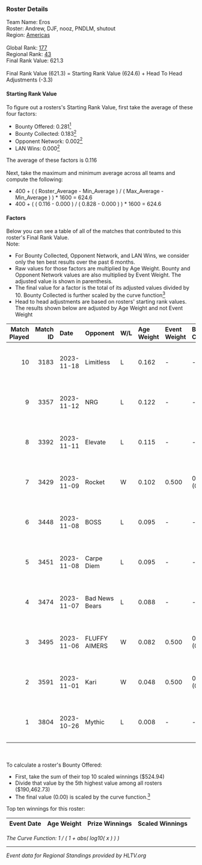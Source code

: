 ### Roster Details<br />
Team Name: Eros<br />
Roster: Andrew, DJF, nooz, PNDLM, shutout<br />
Region: [Americas]( ../standings_americas.md)<br />
<br />
Global Rank: [177](../standings_global.md)<br />
Regional Rank: [43]( ../standings_americas.md)<br />
Final Rank Value:  621.3<br />
<br />
Final Rank Value (621.3) = Starting Rank Value (624.6) + Head To Head Adjustments (-3.3)<br />

#### Starting Rank Value<br />
To figure out a rosters's Starting Rank Value, first take the average of these four factors:<br />
- Bounty Offered: 0.281[<sup>1</sup>](#table2)
- Bounty Collected: 0.183[<sup>2</sup>](#table1)
- Opponent Network: 0.002[<sup>2</sup>](#table1)
- LAN Wins: 0.000[<sup>2</sup>](#table1)

The average of these factors is 0.116<br />
<br />
Next, take the maximum and minimum average across all teams and compute the following:<br />
- 400 + ( ( Roster_Average - Min_Average ) / ( Max_Average - Min_Average ) ) * 1600 = 624.6
- 400 + ( ( 0.116 - 0.000 ) / ( 0.828 - 0.000 ) ) * 1600 = 624.6


#### Factors<br />
Below you can see a table of all of the matches that contributed to this roster's Final Rank Value.<br />
Note:<br />

- For Bounty Collected, Opponent Network, and LAN Wins, we consider only the ten best results over the past 6 months.
- Raw values for those factors are multiplied by Age Weight. Bounty and Opponent Network values are also multiplied by Event Weight. The adjusted value is shown in parenthesis.
- The final value for a factor is the total of its adjusted values divided by 10. Bounty Collected is further scaled by the curve function[<sup>3</sup>](#curveFunction)
- Head to head adjustments are based on rosters' starting rank values. The results shown below are adjusted by Age Weight and not Event Weight
<span id="table1"></span><br />


| Match Played | Match ID | Date       | Opponent       | W/L | Age Weight | Event Weight | Bounty Collected | Opponent Network | LAN Wins  | H2H Adj. | Roster                            |
| -: | -: | :- | :- | :- | :- | :- | :- | :- | :- | -: | :- |
|           10 |     3183 | 2023-11-18 | Limitless      | L   | 0.162      | -            | -                | -                | -         |    -2.19 | Andrew, DJF, nooz, PNDLM, shutout |
|            9 |     3357 | 2023-11-12 | NRG            | L   | 0.122      | -            | -                | -                | -         |    -1.11 | Andrew, DJF, nooz, PNDLM, shutout |
|            8 |     3392 | 2023-11-11 | Elevate        | L   | 0.115      | -            | -                | -                | -         |    -0.76 | Andrew, DJF, nooz, PNDLM, shutout |
|            7 |     3429 | 2023-11-09 | Rocket         | W   | 0.102      | 0.500        | 0.002 (0.000)    | 0.276 (0.014)    | 0 (0.000) |     1.82 | Andrew, DJF, nooz, PNDLM, shutout |
|            6 |     3448 | 2023-11-08 | BOSS           | L   | 0.095      | -            | -                | -                | -         |    -0.57 | Andrew, DJF, nooz, PNDLM, shutout |
|            5 |     3451 | 2023-11-08 | Carpe Diem     | L   | 0.095      | -            | -                | -                | -         |    -0.96 | Andrew, DJF, nooz, PNDLM, shutout |
|            4 |     3474 | 2023-11-07 | Bad News Bears | L   | 0.088      | -            | -                | -                | -         |    -1.43 | Andrew, DJF, nooz, PNDLM, shutout |
|            3 |     3495 | 2023-11-06 | FLUFFY AIMERS  | W   | 0.082      | 0.500        | 0.005 (0.000)    | 0.028 (0.001)    | 0 (0.000) |     1.40 | Andrew, DJF, nooz, PNDLM, shutout |
|            2 |     3591 | 2023-11-01 | Kari           | W   | 0.048      | 0.500        | 0.001 (0.000)    | 0.000 (0.000)    | 0 (0.000) |     0.55 | Andrew, DJF, nooz, PNDLM, shutout |
|            1 |     3804 | 2023-10-26 | Mythic         | L   | 0.008      | -            | -                | -                | -         |    -0.08 | Andrew, DJF, nooz, PNDLM, shutout |

<br />
<span id="table2"></span><br />
To calculate a roster's Bounty Offered:<br />

- First, take the sum of their top 10 scaled winnings ($524.94)
- Divide that value by the 5th highest value among all rosters ($190,462.73)
- The final value (0.00) is scaled by the curve function.[<sup>3</sup>](#curveFunction)

Top ten winnings for this roster:<br />

| Event Date | Age Weight | Prize Winnings | Scaled Winnings |
| :- | -: | :- | :- |


<span id="curveFunction"></span>_The Curve Function: 1 / ( 1 + abs( log10( x ) ) )_<br />

---
_Event data for Regional Standings provided by HLTV.org_<br />
